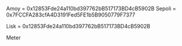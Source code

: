 Amoy = 0x12853Fde24a110bd397762bB517173BD4cB5902B
Sepoli = 0x7FCCFA283cfA4D3191Fed5FE1b5B9050779F7377

Lisk = 0x12853Fde24a110bd397762bB517173BD4cB5902B

Meter


